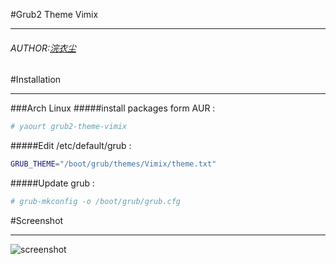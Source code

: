 #Grub2 Theme Vimix
***
###### AUTHOR:[浣衣尘](tieba.baidu.com/p/3757812932)

#Installation
***
###Arch Linux
#####install packages form AUR :
```bash
# yaourt grub2-theme-vimix
```
#####Edit /etc/default/grub :
```bash
GRUB_THEME="/boot/grub/themes/Vimix/theme.txt"
```
#####Update grub :
```bash
# grub-mkconfig -o /boot/grub/grub.cfg
```


#Screenshot
***
![screenshot](http://i.imgur.com/6nrc5XD.jpg)
